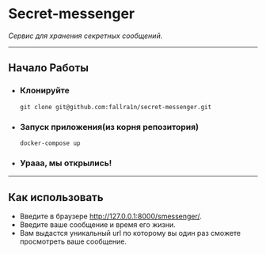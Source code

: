 # Secret-messenger

_Сервис для хранения секретных сообщений._

___

## Начало Работы
* ### Клонируйте
      git clone git@github.com:fallra1n/secret-messenger.git

* ### Запуск приложения(из корня репозитория)
      docker-compose up
* ### Урааа, мы открылись!


--- 
## Как использовать
* Введите в браузере http://127.0.0.1:8000/smessenger/.
* Введите ваше сообщение и время его жизни.
* Вам выдастся уникальный url по которому вы один раз сможете просмотреть ваше сообщение.